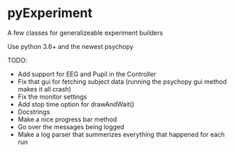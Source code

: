 # pyExperiment
A few classes for generalizeable experiment builders

Use python 3.6+ and the newest psychopy

TODO:
  - Add support for EEG and Pupil in the Controller
  - Fix that gui for fetching subject data (running the psychopy gui method makes it all crash)
  - Fix the monitor settings
  - Add stop time option for drawAndWait()
  - Docstrings
  - Make a nice progress bar method
  - Go over the messages being logged
  - Make a log parser that summerizes everything that happened for each run
